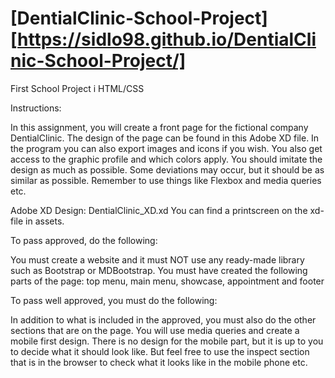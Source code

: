 # [DentialClinic-School-Project][https://sidlo98.github.io/DentialClinic-School-Project/]
First School Project i HTML/CSS 

Instructions:

In this assignment, you will create a front page for the fictional company DentialClinic.
The design of the page can be found in this Adobe XD file.
In the program you can also export images and icons if you wish. 
You also get access to the graphic profile and which colors apply. 
You should imitate the design as much as possible. Some deviations may occur, but it should be as similar as possible.
Remember to use things like Flexbox and media queries etc.

Adobe XD Design: DentialClinic_XD.xd
You can find a printscreen on the xd-file in assets.

To pass approved, do the following:

You must create a website and it must NOT use any ready-made library such as Bootstrap or MDBootstrap.
You must have created the following parts of the page: top menu, main menu, showcase, appointment and footer

To pass well approved, you must do the following:

In addition to what is included in the approved, you must also do the other sections that are on the page.
You will use media queries and create a mobile first design. There is no design for the mobile part, but it is up to you to decide what it should look like.
But feel free to use the inspect section that is in the browser to check what it looks like in the mobile phone etc.
